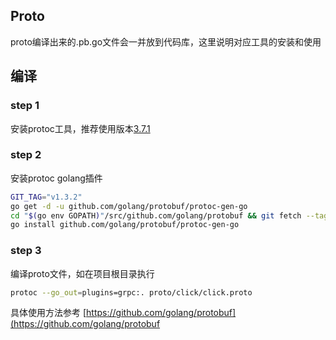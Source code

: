 ## Proto

proto编译出来的.pb.go文件会一并放到代码库，这里说明对应工具的安装和使用

## 编译

### step 1

安装protoc工具，推荐使用版本[3.7.1](https://github.com/protocolbuffers/protobuf/releases/tag/v3.7.1)

### step 2
安装protoc golang插件

```bash
GIT_TAG="v1.3.2"
go get -d -u github.com/golang/protobuf/protoc-gen-go
cd "$(go env GOPATH)"/src/github.com/golang/protobuf && git fetch --tag && git checkout $GIT_TAG
go install github.com/golang/protobuf/protoc-gen-go
```

### step 3
编译proto文件，如在项目根目录执行

```bash
protoc --go_out=plugins=grpc:. proto/click/click.proto
```

具体使用方法参考 [https://github.com/golang/protobuf](https://github.com/golang/protobuf